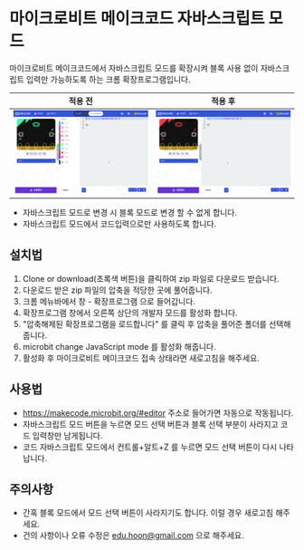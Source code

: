 # 마이크로비트 메이크코드 자바스크립트 모드

마이크로비트 메이크코드에서 자바스크립트 모드를 확장시켜 블록 사용 없이 자바스크립트 입력만 가능하도록 하는 크롬 확장프로그램입니다.

적용 전             |  적용 후
:-------------------------:|:-------------------------:
![적용 전 이미지](screenshot1.png)  |  ![적용 후 이미지](screenshot2.png)

- 자바스크립트 모드로 변경 시 블록 모드로 변경 할 수 없게 합니다.
- 자바스크립트 모드에서 코드입력으로만 사용하도록 합니다.

## 설치법

1. Clone or download(초록색 버튼)을 클릭하여 zip 파일로 다운로드 받습니다.
2. 다운로드 받은 zip 파일의 압축을 적당한 곳에 풀어줍니다.
3. 크롬 메뉴바에서 창 - 확장프로그램 으로 들어갑니다.
4. 확장프로그램 창에서 오른쪽 상단의 개발자 모드를 활성화 합니다.
5. "압축해제된 확장프로그램을 로드합니다" 를 클릭 후 압축을 풀어준 폴더를 선택해줍니다.
6. microbit change JavaScript mode 를 활성화 해줍니다.
7. 활성화 후 마이크로비트 메이크코드 접속 상태라면 새로고침을 해주세요.

## 사용법

- https://makecode.microbit.org/#editor 주소로 들어가면 자동으로 작동됩니다.
- 자바스크립트 모드 버튼을 누르면 모드 선택 버튼과 블록 선택 부분이 사라지고 코드 입력창만 남게됩니다.
- 코드 자바스크립트 모드에서 컨트롤+알트+Z 를 누르면 모드 선택 버튼이 다시 나타납니다.

## 주의사항
- 간혹 블록 모드에서 모드 선택 버튼이 사라지기도 합니다. 이럴 경우 새로고침 해주세요.
- 건의 사항이나 오류 수정은 <edu.hoon@gmail.com> 으로 해주세요.

